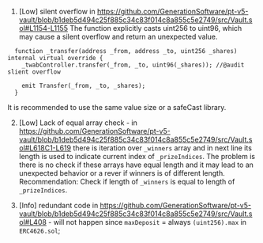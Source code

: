 1. [Low] silent overflow in https://github.com/GenerationSoftware/pt-v5-vault/blob/b1deb5d494c25f885c34c83f014c8a855c5e2749/src/Vault.sol#L1154-L1155
The function explicitly casts uint256 to uint96, which may cause a silent overflow and return an unexpected value.

```
  function _transfer(address _from, address _to, uint256 _shares) internal virtual override {
    _twabController.transfer(_from, _to, uint96(_shares)); //@audit slient overflow

    emit Transfer(_from, _to, _shares);
  }
```
It is recommended to use the same value size or a safeCast library.

2. [Low] Lack of equal array check - in https://github.com/GenerationSoftware/pt-v5-vault/blob/b1deb5d494c25f885c34c83f014c8a855c5e2749/src/Vault.sol#L618C1-L619 there is iteration over `_winners` array and in next line its length is used to indicate current index of `_prizeIndices`. The problem is there is no check if these arrays have equal length and it may lead to an unexpected behavior or a rever if winners is of different length.
Recommendation: Check if length of `_winners` is equal to length of `_prizeIndices`.

3. [Info] redundant code in https://github.com/GenerationSoftware/pt-v5-vault/blob/b1deb5d494c25f885c34c83f014c8a855c5e2749/src/Vault.sol#L408 - will not happen since `maxDeposit` = always `(uint256).max` in `ERC4626.sol`;
